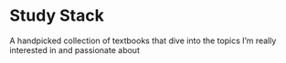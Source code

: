 # Study Stack

A handpicked collection of textbooks that dive into the topics I’m really interested in and passionate about
